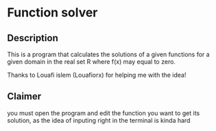 # Function solver
## Description
This is a program that calculates the solutions of a given functions for a given domain in the real set R where f(x) may equal to zero.

Thanks to Louafi islem (Louafiorx) for helping me with the idea!

## Claimer
you must open the program and edit the function you want to get its solution, as the idea of inputing right in the terminal is kinda hard
